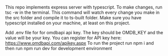 This repo implements express server with typescript.
To make changes, run tsc -w in the terminal. This command will watch every change you make in the src folder and compile it to ts-built folder.
Make sure you have typescript installed on your machine, at least on this project.

Add .env file for for omdbapi api key. The key should be OMDB_KEY and the value will be your key. You can register for API key here: https://www.omdbapi.com/apikey.aspx
To run the project run npm i and then run npm run dev for development environment